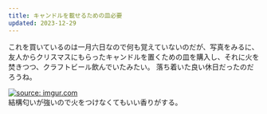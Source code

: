 ```yaml
---
title: キャンドルを載せるための皿必要
updated: 2023-12-29
---
```


これを買いているのは一月六日なので何も覚えていないのだが、写真をみるに、友人からクリスマスにもらったキャンドルを置くための皿を購入し、それに火を焚きつつ、クラフトビール飲んでいたみたい。
落ち着いた良い休日だったのだろうね。

<a href="https://imgur.com/38BGesa"><img src="https://i.imgur.com/38BGesa.jpg" title="source: imgur.com" /></a>  
結構匂いが強いので火をつけなくてもいい香りがする。
